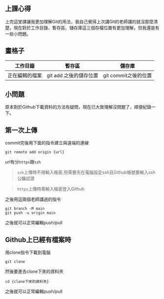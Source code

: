 ## 上課心得
上完這堂課讓我更加理解Git的用法，我自己覺得上次講Git的老師講的就沒那麼清楚，現在對於工作目錄、暫存區、儲存庫這三個存檔位置有更加理解，但我還是有一些小問題。

## 畫格子
| 工作目錄  | 暫存區 |儲存庫|
| ------------- |:---------------------:|--------------------|
| 正在編輯的檔案| git add 之後的儲存位置|git commit之後的位置|

## 小問題
原本對於Github下載資料的方法有疑問，現在已大致理解沒問題了，順便紀錄一下。
## 第一次上傳

commit完後用下面的指令建立與遠端的連線
```
git remote add origin {url}
```
url有分`https`跟`ssh`   
>`ssh`上傳時不用輸入帳密,但需要先在電腦設定ssh且Github帳號要輸入ssh公鑰認證   

>`https`上傳時需輸入帳密登入Github

之後用這兩個老師講過的指令
```
git branch -M main
git push -u origin main
```
之後就可以正常編輯push/pull


## Github上已經有檔案時

用clone指令下載到電腦

```
git clone
```
然後要進去clone下來的資料夾
```
cd {clone下來的資料夾}
```
之後就可以正常編輯push/pull








